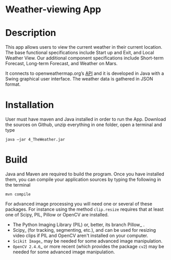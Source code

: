 # Weather-viewing App 

# Description

This app allows users to view the current weather in their current location. The base functional specifications include Start up and Exit, and Local Weather View. Our additional component specifications include Short-term Forecast, Long-term Forecast, and Weather on Mars.

 It connects to openweathermap.org’s <a href="http://openweathermap.org/api">API</a> and it is developed in Java with a Swing graphical user interface. The weather data is gathered in JSON format.
 
# Installation
User must have maven and Java installed in order to run the App.
Download the sources on Github, unzip everything in one folder, open a terminal and type
    
    java –jar 4_TheWeather.jar
 
# Build
Java and Maven are required to build the program. Once you have installed them, you can compile your application sources by typing the following in the terminal

   
    mvn compile

For advanced image processing you will need one or several of these packages. For instance using the method ``clip.resize`` requires that at least one of Scipy, PIL, Pillow or OpenCV are installed.

- The Python Imaging Library (PIL) or, better, its branch Pillow_ .
- Scipy_ (for tracking, segmenting, etc.), and can be used for resizing video clips if PIL and OpenCV aren't installed on your computer.
- `Scikit Image`_ may be needed for some advanced image manipulation.
- `OpenCV 2.4.6`_ or more recent (which provides the package ``cv2``) may be needed for some advanced image manipulation.

 
 
 
 
 
